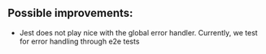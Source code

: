 ## Possible improvements:

- Jest does not play nice with the global error handler. Currently, we test for error handling through e2e tests
